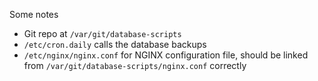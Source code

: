 Some notes
- Git repo at `/var/git/database-scripts`
- `/etc/cron.daily` calls the database backups
- `/etc/nginx/nginx.conf` for NGINX configuration file, should be linked from `/var/git/database-scripts/nginx.conf` correctly
